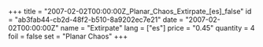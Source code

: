 +++
title = "2007-02-02T00:00:00Z_Planar_Chaos_Extirpate_[es]_false"
id = "ab3fab44-cb2d-48f2-b510-8a9202ec7e21"
date = "2007-02-02T00:00:00Z"
name = "Extirpate"
lang = ["es"]
price = "0.45"
quantity = 4
foil = false
set = "Planar Chaos"
+++

